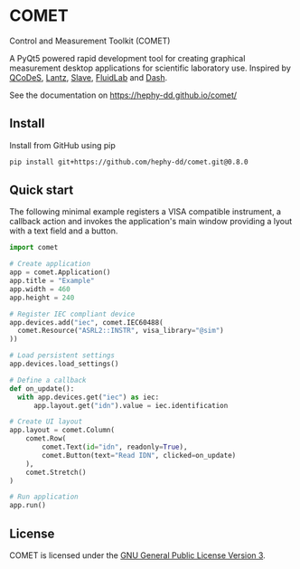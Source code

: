 # COMET

Control and Measurement Toolkit (COMET)

A PyQt5 powered rapid development tool for creating graphical measurement desktop applications
for scientific laboratory use. Inspired by [QCoDeS](https://github.com/QCoDeS/Qcodes),
[Lantz](https://github.com/LabPy/lantz), [Slave](https://github.com/p3trus/slave),
[FluidLab](https://github.com/fluiddyn/fluidlab) and [Dash](https://github.com/plotly/dash).

See the documentation on https://hephy-dd.github.io/comet/

## Install

Install from GitHub using pip

```bash
pip install git+https://github.com/hephy-dd/comet.git@0.8.0
```

## Quick start

The following minimal example registers a VISA compatible instrument, a callback
action and invokes the application's main window providing a lyout with a text
field and a button.

```python
import comet

# Create application
app = comet.Application()
app.title = "Example"
app.width = 460
app.height = 240

# Register IEC compliant device
app.devices.add("iec", comet.IEC60488(
  comet.Resource("ASRL2::INSTR", visa_library="@sim")
))

# Load persistent settings
app.devices.load_settings()

# Define a callback
def on_update():
  with app.devices.get("iec") as iec:
      app.layout.get("idn").value = iec.identification

# Create UI layout
app.layout = comet.Column(
    comet.Row(
        comet.Text(id="idn", readonly=True),
        comet.Button(text="Read IDN", clicked=on_update)
    ),
    comet.Stretch()
)

# Run application
app.run()
```

## License

COMET is licensed under the [GNU General Public License Version 3](https://github.com/hephy-dd/comet/tree/master/LICENSE).
